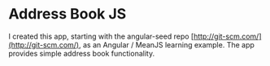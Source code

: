 # Address Book JS #

I created this app, starting with the angular-seed repo [http://git-scm.com/](http://git-scm.com/), as an Angular / MeanJS learning example. The app provides simple address book functionality.